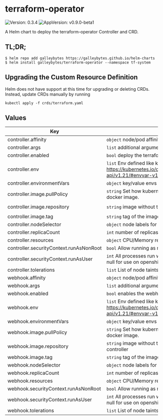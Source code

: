 # terraform-operator

![Version: 0.3.4](https://img.shields.io/badge/Version-0.3.4-informational?style=flat-square) ![AppVersion: v0.9.0-beta1](https://img.shields.io/badge/AppVersion-v0.9.0--beta1-informational?style=flat-square)

A Helm chart to deploy the terraform-operator Controller and CRD.

## TL;DR;

```console
$ helm repo add galleybytes https://galleybytes.github.io/helm-charts
$ helm install galleybytes/terraform-operator --namespace tf-system
```

## Upgrading the Custom Resource Definition

Helm does not have support at this time for upgrading or deleting CRDs. Instead, update CRDs manually by running

```
kubectl apply -f crds/terraform.yaml
```

## Values

| Key | Description | Default |
|---|---|---|
| controller.affinity | `object` node/pod affinities | `{}` |
| controller.args | `list` additional arguments for the command | <a href="values.yaml#L22-L24">values.yaml</a> |
| controller.enabled | `bool` deploy the terraform-operator controller | `true` |
| controller.env | `list` Env defined like k8s EnvVar https://kubernetes.io/docs/reference/generated/kubernetes-api/v1.21/#envvar-v1-core. Accepts `tpl` values. | `[]` |
| controller.environmentVars | `object` key/value envs | `{}` |
| controller.image.pullPolicy | `string` Set how kubernetes determines when to pull the docker image. | `"IfNotPresent"` |
| controller.image.repository | `string` image without the tag. | `"isaaguilar/terraform-operator"` |
| controller.image.tag | `string` tag of the image | `"v0.9.0-beta1"` |
| controller.nodeSelector | `object` node labels for pod assignment | `{}` |
| controller.replicaCount | `int` number of replicas | `1` |
| controller.resources | `object` CPU/Memory request and limit configuration | <a href="values.yaml#L31-L37">values.yaml</a> |
| controller.securityContext.runAsNonRoot | `bool` Allow running as root when false | `true` |
| controller.securityContext.runAsUser | `int` All processes run with user specified. This can be set to null for use on openshift | `1001` |
| controller.tolerations | `list` List of node taints to tolerate | `[]` |
| webhook.affinity | `object` node/pod affinities | <a href="values.yaml#L110">values.yaml</a> |
| webhook.args | `list` additional arguments for the command | <a href="values.yaml#L79">values.yaml</a> |
| webhook.enabled | `bool` enables the webhook - required most of the time | `true` |
| webhook.env | `list` Env defined like k8s EnvVar https://kubernetes.io/docs/reference/generated/kubernetes-api/v1.21/#envvar-v1-core. Accepts `tpl` values. | `[]` |
| webhook.environmentVars | `object` key/value envs | `{}` |
| webhook.image.pullPolicy | `string` Set how kubernetes determines when to pull the docker image. | `"IfNotPresent"` |
| webhook.image.repository | `string` image without the tag. Usually the same as the controller | `"isaaguilar/terraform-operator"` |
| webhook.image.tag | `string` tag of the image | `"v0.9.0-beta1"` |
| webhook.nodeSelector | `object` node labels for pod assignment | `{}` |
| webhook.replicaCount | `int` number of replicas for the webhook | `2` |
| webhook.resources | `object` CPU/Memory request and limit configuration | <a href="values.yaml#L85">values.yaml</a> |
| webhook.securityContext.runAsNonRoot | `bool` Allow running as root when false | `true` |
| webhook.securityContext.runAsUser | `int` All processes run with user specified. This can be set to null for use on openshift | `1001` |
| webhook.tolerations | `list` List of node taints to tolerate | `[]` |
